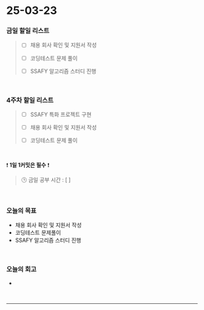 # 25-03-23

### 금일 할일 리스트

> - [ ] 채용 회사 확인 및 지원서 작성
>
> - [ ] 코딩테스트 문제 풀이
>
> - [ ] SSAFY 알고리즘 스터디 진행

<br/>

### 4주차 할일 리스트

> - [ ] SSAFY 특화 프로젝트 구현
>
> - [ ] 채용 회사 확인 및 지원서 작성
>
> - [ ] 코딩테스트 문제 풀이

<br/>

❗ **1일 1커밋은 필수** ❗

> 🕒 금일 공부 시간 : [  ]

<br/>

### 오늘의 목표
- 채용 회사 확인 및 지원서 작성
- 코딩테스트 문제풀이
- SSAFY 알고리즘 스터디 진행

<br>

### 오늘의 회고
- 

<br/>

---
